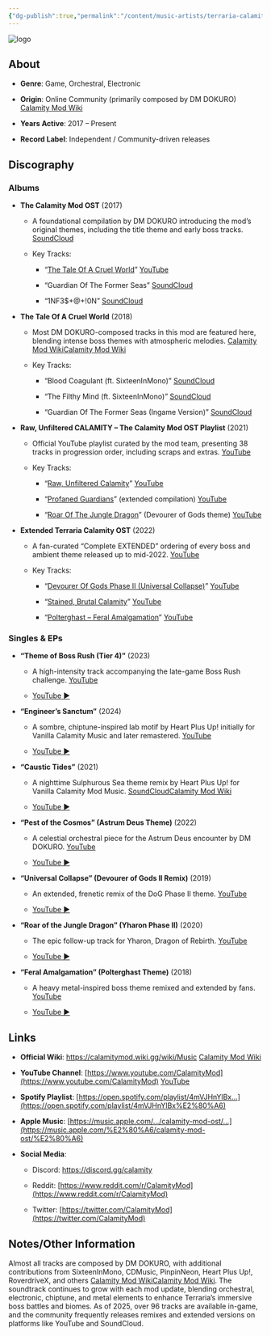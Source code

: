 ```yaml
---
{"dg-publish":true,"permalink":"/content/music-artists/terraria-calamity-music/","tags":["#MusicArtist"],"noteIcon":"","created":"2025-04-28T16:45:25.405+02:00","updated":"2025-04-28T17:19:11.720+02:00"}
---
```



<img src="/img/MALOGO/TerrariaCalamity.png" alt="logo" class="round-img round-img-200">

## About

- **Genre**: Game, Orchestral, Electronic
    
- **Origin**: Online Community (primarily composed by DM DOKURO) [Calamity Mod Wiki](https://calamitymod.wiki.gg/wiki/Music?utm_source=chatgpt.com)
    
- **Years Active**: 2017 – Present
    
- **Record Label**: Independent / Community-driven releases
    

## Discography

### Albums

- **The Calamity Mod OST** (2017)
    
    - A foundational compilation by DM DOKURO introducing the mod’s original themes, including the title theme and early boss tracks. [SoundCloud](https://soundcloud.com/dm-dokuro/sets/the-calamity-mod-ost?utm_source=chatgpt.com)
        
    - Key Tracks:
        
        - “[The Tale Of A Cruel World](https://www.youtube.com/watch?v=b8A_FGr4Pjo)” [YouTube](https://m.youtube.com/watch?t=35s&v=b8A_FGr4Pjo&utm_source=chatgpt.com)
            
        - “Guardian Of The Former Seas” [SoundCloud](https://soundcloud.com/dm-dokuro/sets/the-calamity-mod-ost?utm_source=chatgpt.com)
            
        - “1NF3$+@+!0N” [SoundCloud](https://soundcloud.com/dm-dokuro/sets/the-calamity-mod-ost?utm_source=chatgpt.com)
            
- **The Tale Of A Cruel World** (2018)
    
    - Most DM DOKURO-composed tracks in this mod are featured here, blending intense boss themes with atmospheric melodies. [Calamity Mod Wiki](https://calamitymod.wiki.gg/wiki/Music?utm_source=chatgpt.com)[Calamity Mod Wiki](https://calamitymod.fandom.com/wiki/Music?utm_source=chatgpt.com)
        
    - Key Tracks:
        
        - “Blood Coagulant (ft. SixteenInMono)” [SoundCloud](https://soundcloud.com/dm-dokuro/sets/the-calamity-mod-ost?utm_source=chatgpt.com)
            
        - “The Filthy Mind (ft. SixteenInMono)” [SoundCloud](https://soundcloud.com/dm-dokuro/sets/the-calamity-mod-ost?utm_source=chatgpt.com)
            
        - “Guardian Of The Former Seas (Ingame Version)” [SoundCloud](https://soundcloud.com/dm-dokuro/sets/the-calamity-mod-ost?utm_source=chatgpt.com)
            
- **Raw, Unfiltered CALAMITY – The Calamity Mod OST Playlist** (2021)
    
    - Official YouTube playlist curated by the mod team, presenting 38 tracks in progression order, including scraps and extras. [YouTube](https://www.youtube.com/playlist?list=PLbrAnF1cQ0SCKw3yfO2SzJ1g5DaxXOYkv&utm_source=chatgpt.com)
        
    - Key Tracks:
        
        - “[Raw, Unfiltered Calamity](https://www.youtube.com/watch?v=Hk64Se2VbYE)” [YouTube](https://www.youtube.com/watch?v=Hk64Se2VbYE&utm_source=chatgpt.com)
            
        - “[Profaned Guardians](https://www.youtube.com/watch?v=BDq64ru3_Ss)” (extended compilation) [YouTube](https://www.youtube.com/watch?v=BDq64ru3_Ss&utm_source=chatgpt.com)
            
        - “[Roar Of The Jungle Dragon](https://www.youtube.com/watch?v=wjOj_6cMGEY)” (Devourer of Gods theme) [YouTube](https://www.youtube.com/watch?v=wjOj_6cMGEY&utm_source=chatgpt.com)
            
- **Extended Terraria Calamity OST** (2022)
    
    - A fan-curated “Complete EXTENDED” ordering of every boss and ambient theme released up to mid-2022. [YouTube](https://www.youtube.com/watch?v=BDq64ru3_Ss&utm_source=chatgpt.com)
        
    - Key Tracks:
        
        - “[Devourer Of Gods Phase II (Universal Collapse)](https://www.youtube.com/watch?v=BDq64ru3_Ss&t=123)” [YouTube](https://www.youtube.com/watch?v=BDq64ru3_Ss&utm_source=chatgpt.com)
            
        - “[Stained, Brutal Calamity](https://www.youtube.com/playlist?list=PLsuCmTriuYXdOYZVaKyex5lIy3lT9K_PW&index=5)” [YouTube](https://www.youtube.com/playlist?list=PLsuCmTriuYXdOYZVaKyex5lIy3lT9K_PW&utm_source=chatgpt.com)
            
        - “[Polterghast – Feral Amalgamation](https://www.youtube.com/watch?v=eWgyLLr21Ik)” [YouTube](https://www.youtube.com/watch?v=eWgyLLr21Ik&utm_source=chatgpt.com)
            

### Singles & EPs

- **“Theme of Boss Rush (Tier 4)”** (2023)
    
    - A high-intensity track accompanying the late-game Boss Rush challenge. [YouTube](https://www.youtube.com/watch?v=YIklKscfj20&utm_source=chatgpt.com)
        
    - [YouTube ▶](https://www.youtube.com/watch?v=YIklKscfj20)
        
- **“Engineer’s Sanctum”** (2024)
    
    - A sombre, chiptune-inspired lab motif by Heart Plus Up! initially for Vanilla Calamity Music and later remastered. [YouTube](https://www.youtube.com/watch?v=9AjVXFxqCU4&utm_source=chatgpt.com)
        
    - [YouTube ▶](https://www.youtube.com/watch?v=9AjVXFxqCU4)
        
- **“Caustic Tides”** (2021)
    
    - A nighttime Sulphurous Sea theme remix by Heart Plus Up! for Vanilla Calamity Mod Music. [SoundCloud](https://soundcloud.com/heart-plus-up/caustic-tides?utm_source=chatgpt.com)[Calamity Mod Wiki](https://calamitymod.wiki.gg/wiki/Music?utm_source=chatgpt.com)
        
    - [YouTube ▶](https://www.youtube.com/watch?v=v784FmEd15s)
        
- **“Pest of the Cosmos” (Astrum Deus Theme)** (2022)
    
    - A celestial orchestral piece for the Astrum Deus encounter by DM DOKURO. [YouTube](https://www.youtube.com/playlist?list=PLiH8kw7UkR39Sair-i6NRae2bX66R9wBp&utm_source=chatgpt.com)
        
    - [YouTube ▶](https://www.youtube.com/playlist?list=PLiH8kw7UkR39Sair-i6NRae2bX66R9wBp)
        
- **“Universal Collapse” (Devourer of Gods II Remix)** (2019)
    
    - An extended, frenetic remix of the DoG Phase II theme. [YouTube](https://www.youtube.com/watch?v=BDq64ru3_Ss&utm_source=chatgpt.com)
        
    - [YouTube ▶](https://www.youtube.com/watch?v=BDq64ru3_Ss)
        
- **“Roar of the Jungle Dragon” (Yharon Phase II)** (2020)
    
    - The epic follow-up track for Yharon, Dragon of Rebirth. [YouTube](https://www.youtube.com/watch?v=wjOj_6cMGEY&utm_source=chatgpt.com)
        
    - [YouTube ▶](https://www.youtube.com/watch?v=wjOj_6cMGEY)
        
- **“Feral Amalgamation” (Polterghast Theme)** (2018)
    
    - A heavy metal-inspired boss theme remixed and extended by fans. [YouTube](https://www.youtube.com/watch?v=eWgyLLr21Ik&utm_source=chatgpt.com)
        
    - [YouTube ▶](https://www.youtube.com/watch?v=eWgyLLr21Ik)
        

## Links

- **Official Wiki**: https://calamitymod.wiki.gg/wiki/Music [Calamity Mod Wiki](https://calamitymod.wiki.gg/wiki/Music?utm_source=chatgpt.com)
    
- **YouTube Channel**: [https://www.youtube.com/CalamityMod](https://www.youtube.com/CalamityMod) [YouTube](https://www.youtube.com/CalamityMod?utm_source=chatgpt.com)
    
- **Spotify Playlist**: [https://open.spotify.com/playlist/4mVJHnYlBx…](https://open.spotify.com/playlist/4mVJHnYlBx%E2%80%A6)
    
- **Apple Music**: [https://music.apple.com/…/calamity-mod-ost/…](https://music.apple.com/%E2%80%A6/calamity-mod-ost/%E2%80%A6)
    
- **Social Media**:
    
    - Discord: https://discord.gg/calamity
        
    - Reddit: [https://www.reddit.com/r/CalamityMod](https://www.reddit.com/r/CalamityMod)
        
    - Twitter: [https://twitter.com/CalamityMod](https://twitter.com/CalamityMod)
        

## Notes/Other Information

Almost all tracks are composed by DM DOKURO, with additional contributions from SixteenInMono, CDMusic, PinpinNeon, Heart Plus Up!, RoverdriveX, and others [Calamity Mod Wiki](https://calamitymod.fandom.com/wiki/Music?utm_source=chatgpt.com)[Calamity Mod Wiki](https://calamitymod.wiki.gg/wiki/Music?utm_source=chatgpt.com). The soundtrack continues to grow with each mod update, blending orchestral, electronic, chiptune, and metal elements to enhance Terraria’s immersive boss battles and biomes. As of 2025, over 96 tracks are available in-game, and the community frequently releases remixes and extended versions on platforms like YouTube and SoundCloud.